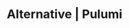 ---
title: "Alternative | Pulumi"
meta_desc: Infrastructure as Code in any programming language. Enable your team to get code to any cloud productively, securely, and reliably.
layout: gads-template
block_external_search_index: true
aliases:
    - /gads/gads-template

heading: Looking for an Alternative?
subheading: |
    Pulumi is a free, open source infrastructure as code tool, and works best with Pulumi Cloud to
    make managing infrastructure secure, reliable, and hassle-free.

overview:
    title: Infrastructure as Code<br/>in any Programming Language
    description: |
        Pulumi Cloud is the smartest and easiest way to automate, secure, and manage everything you run in the cloud. Store infrastructure state, centralize secrets management, and get clear visibility into all your clouds.

key_features_above:
    items:
        - title: "Author in any language, deploy to any cloud"
          sub_title: "Pulumi Infrastructure as Code Engine"
          description:
            Author [infrastructure as code (IaC)](/what-is/what-is-infrastructure-as-code/) using programming languages you know and love – including TypeScript/JavaScript, Python, Go, C#, Java, and YAML. Deploy to 170+ providers like AWS, Azure, Google Cloud, and Kubernetes.
          image: "/images/product/pulumi-iac-code.png"
          button:
            text: "Try Pulumi Cloud for FREE"
            link: "https://app.pulumi.com/signup"
          features:
              - title: Code faster
                description: |
                    Write infrastructure code in TypeScript, JavaScript, Python, Go, .NET, Java, and YAML using your IDE and any language ecosystem tools.
                icon: code
                color: yellow
              - title: Build on any cloud
                description: |
                    Access the full breadth of services in AWS, Azure, GCP, and [170+ providers](/registry/) through
                    a complete and consistent SDK interface.
                icon: global
                color: yellow
              - title: Preview and test changes
                description: |
                    Test and validate infrastructure with standard [unit test frameworks](/docs/guides/testing/#unit-testing) and
                    [integration tests](/docs/guides/testing/integration/). Preview changes before deploying.
                icon: eye
                color: yellow
        
key_features:
    title: Key features
    items:
        - title: "Build infrastructure faster with reusable components"
          sub_title: "Pulumi Packages"
          description: |
            Build and reuse higher-level abstractions for cloud architectures with multi-language Pulumi Packages. Distribute the packages through repositories or package managers so your team members can reuse them.
          ide:
            - title: index.ts
              language: typescript
              code: |
                import * as eks from "@pulumi/eks";

                // Create an EKS cluster with the default configuration.
                const cluster = new eks.Cluster("eks-cluster");

                // Export the cluster's kubeconfig.
                export const kubeconfig = cluster.kubeconfig;
            - title: __main__.py
              language: python
              code: |
                import pulumi
                import pulumi_eks as eks

                # Create an EKS cluster with the default configuration.
                cluster = eks.Cluster("eks-cluster")

                # Export the cluster's kubeconfig.
                pulumi.export("kubeconfig", cluster.kubeconfig)
            - title: main.go
              language: go
              code: |
                    package main

                    import (
                      "github.com/pulumi/pulumi-eks/sdk/go/eks"
                      "github.com/pulumi/pulumi/sdk/v3/go/pulumi"
                    )

                    func main() {
                      pulumi.Run(func(ctx *pulumi.Context) error {
                        // Create an EKS cluster with default settings.
                        cluster, err := eks.NewCluster(ctx, "eks-cluster", nil)
                        if err != nil {
                          return err
                        }

                        // Export the cluster's kubeconfig.
                        ctx.Export("kubeconfig", cluster.Kubeconfig)
                        return nil
                      })
                    }
            - title: MyStack.cs
              language: csharp
              code: |
                using System.Collections.Generic;
                using Pulumi;
                using Pulumi.Eks;

                await Deployment.RunAsync(() =>
                {
                  // Create an EKS cluster with default settings.
                  var cluster = new Cluster("eks-cluster");

                  // Export the cluster's kubeconfig.
                  return new Dictionary<string, object?>
                  {
                    ["kubeconfig"] = cluster.Kubeconfig
                  };
                });
            - title: Main.Java
              language: java
              code: |
                import com.pulumi.Context;
                import com.pulumi.Pulumi;
                import com.pulumi.eks.Cluster;

                public class App {
                    public static void main(String[] args) {
                        Pulumi.run(App::stack);
                    }

                    private static void stack(Context ctx) {
                    final var cluster = new Cluster("eks-cluster");
                    ctx.export("kubeconfig", cluster.kubeconfig());
                  }
                }
            - title: Pulumi.yaml
              language: yaml
              code: |
                resources:
                  eks-cluster:
                    type: eks:Cluster
                outputs:
                  kubeconfig: ${cluster.kubeconfig}
          button:
            text: "Try Pulumi Cloud for FREE"
            link: "https://app.pulumi.com/signup"
          features:
              - title: Native cloud providers
                description: |
                    Full API coverage for AWS, Azure, Google Cloud, and Kubernetes with same-day updates.
              - title: Crosswalk for AWS
                description: |
                    Adopt well-architected best practices for your infrastructure easily with the [Crosswalk library](/docs/iac/clouds/aws/guides/).
              - title: Cloud Native support
                description: |
                    Use a single workflow to manage both [Kubernetes](/kubernetes/) resources and infrastructure.

        - title: "Deliver infrastructure through software delivery pipelines"
          sub_title: "CI/CD Integrations"
          description: |
            Version, review, test, and deploy infrastructure code through the same tools and processes used for your application code.
          image: "/images/product/pulumi-cicd.png"
          button:
            text: "Try Pulumi Cloud for FREE"
            link: "https://app.pulumi.com/signup"
          features:
              - title: Version and review
                description: |
                    Manage infrastructure code in Git and approve changes through pull requests.
              - title: Shift left
                description: |
                    Get rapid feedback on your code with fast [unit tests](/docs/iac/concepts/testing/unit/), and run [integration tests](/docs/iac/concepts/testing/integration/) against ephemeral infrastructure.
              - title: Continuous delivery
                description: |
                    [Integrate your CI/CD provider](/docs/iac/packages-and-automation/continuous-delivery/) with Pulumi or use GitOps to [manage Kubernetes clusters](/docs/iac/packages-and-automation/continuous-delivery/pulumi-kubernetes-operator/).

stats:
    title: Open source. Enterprise ready.
    description: |
        Pulumi's Infrastructure as Code CLI and SDK is an [open-source project](https://github.com/pulumi/) that's supported
        by an active community. We maintain a [public roadmap](https://github.com/orgs/pulumi/projects/44) and welcome feedback and contributions.
    community:
        number: "10,000s"
        description: of community members
    company:
        number: "1,000s"
        description: of companies
    integration:
        number: "170+"
        description: Cloud and service integrations

key_features_below:
    items:
        - title: "The fastest and easiest way to use Pulumi IaC at scale"
          sub_title: "Pulumi Cloud"
          description: |
             A fully-managed service for Pulumi IaC plus so much more. Manage and store infrastructure state & secrets, collaborate within teams, view and search infrastructure, and manage security and compliance using Pulumi Cloud.
          image: "/images/product/pulumi-cloud-iac-stylized-01.png"
          button:
            text: "Try Pulumi Cloud for FREE"
            link: "https://app.pulumi.com/signup"
          features:
              - title: Pulumi IaC
                description: |
                    Utilize open-source IaC in TypeScript, Python, Go, C#, Java and YAML. Build and distribute reusable components for 170+ cloud & SaaS providers.
              - title: Pulumi ESC
                description: |
                    Centralized secrets management & orchestration. Tame secrets sprawl and configuration complexity securely across all your cloud infrastructure and applications.
              - title: Automate deployment workflows
                description: |
                    Orchestrate secure deployment workflows through GitHub or an API.
              - title: Search and analytics
                description: |
                    View resources from any cloud in one place. Search for resources across clouds with simple queries and filters.
              - title: Pulumi Automation API
                description: |
                    Build custom deployment and CI/CD workflows that integrate with Pulumi Developer Portal, custom portals, or CLIs.
              - title: Developer portals
                description: |
                    Create internal developer portals to distribute infrastructure templates using Pulumi or the Backstage-plugin.
              - title: Identity and access control
                description: |
                    Manage teams with SCIM, SAML SSO, GitHub, GitLab, or Atlassian. Set permissions and access tokens.
              - title: Policy enforcement
                description: |
                    Build policy packs from 150 policies or write your own. Leverage compliance-ready policies for any cloud to increase compliance posture and remediation policies to correct violations.
              - title: Audit logs
                description: |
                    Track and store user actions and change history with option to export logs.

case_studies:
    title: Customers innovating with Pulumi Cloud
    items:
        - name: Atlassian
          link: /case-studies/atlassian/
          logo: atlassian
          description: |
            Developers reduced their time spent on maintenance by 50%.

        - name: Elkjop
          link: /case-studies/elkjop-nordic/
          logo: elkjop-nordic
          description: |
            Increased developers' agility and speed through platform engineering.

        - name: Starburst
          link: /blog/how-starburst-data-creates-infrastructure-automation-magic-with-code/
          logo: starburst
          description: |
            Increased velocity and speed, with deployments that are up to 3x faster.

        - name: BMW
          link: /case-studies/bmw/
          logo: bmw
          description: |
            Enabled developers to deploy across hybrid cloud environments.

        - name: Lemonade
          link: /case-studies/lemonade/
          logo: lemonade
          description: |
            Standardized infrastructure architectures with reusable components.

        - name: Snowflake
          link: /case-studies/snowflake/
          logo: snowflake
          description: |
            Built a multi-cloud, Kubernetes-based platform to standardize all deployments
---